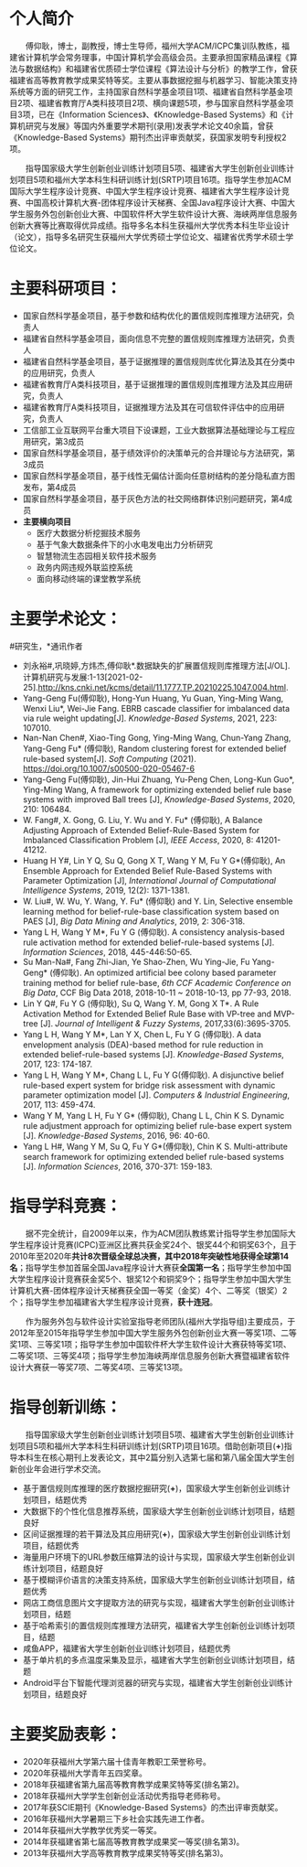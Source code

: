 # 个人简介 

　　傅仰耿，博士，副教授，博士生导师，福州大学ACM/ICPC集训队教练，福建省计算机学会常务理事，中国计算机学会高级会员。主要承担国家精品课程《算法与数据结构》和福建省优质硕士学位课程《算法设计与分析》的教学工作，曾获福建省高等教育教学成果奖特等奖。主要从事数据挖掘与机器学习、智能决策支持系统等方面的研究工作，主持国家自然科学基金项目1项、福建省自然科学基金项目2项、福建省教育厅A类科技项目2项、横向课题5项，参与国家自然科学基金项目3项，已在《Information Sciences》、《Knowledge-Based Systems》和《计算机研究与发展》等国内外重要学术期刊(录用)发表学术论文40余篇，曾获《Knowledge-Based Systems》期刊杰出评审贡献奖，获国家发明专利授权2项。

　　指导国家级大学生创新创业训练计划项目5项、福建省大学生创新创业训练计划项目5项和福州大学本科生科研训练计划(SRTP)项目16项。指导学生参加ACM国际大学生程序设计竞赛、中国大学生程序设计竞赛、福建省大学生程序设计竞赛、中国高校计算机大赛-团体程序设计天梯赛、全国Java程序设计大赛、中国大学生服务外包创新创业大赛、中国软件杯大学生软件设计大赛、海峡两岸信息服务创新大赛等比赛取得优异成绩。指导多名本科生获福州大学优秀本科生毕业设计（论文），指导多名研究生获福州大学优秀硕士学位论文、福建省优秀学术硕士学位论文。

# 主要科研项目：

- 国家自然科学基金项目，基于参数和结构优化的置信规则库推理方法研究，负责人
- 福建省自然科学基金项目，面向信息不完整的置信规则库推理方法研究，负责人
- 福建省自然科学基金项目，基于证据推理的置信规则库优化算法及其在分类中的应用研究，负责人
- 福建省教育厅A类科技项目，基于证据推理的置信规则库推理方法及其应用研究，负责人
- 福建省教育厅A类科技项目，证据推理方法及其在可信软件评估中的应用研究，负责人
- 工信部工业互联网平台重大项目下设课题，工业大数据算法基础理论与工程应用研究，第3成员
- 国家自然科学基金项目，基于绩效评价的决策单元的合并理论与方法研究，第3成员
- 国家自然科学基金项目，基于线性无偏估计面向任意树结构的差分隐私直方图发布，第4成员
- 国家自然科学基金项目，基于灰色方法的社交网络群体识别问题研究，第4成员
- **主要横向项目**
  - 医疗大数据分析挖掘技术服务
  - 基于气象大数据条件下的小水电发电出力分析研究
  - 智慧物流生态园相关软件技术服务
  - 政务内网违规外联监控系统
  - 面向移动终端的课堂教学系统

# 主要学术论文：

#研究生，*通讯作者

-  刘永裕#,巩晓婷,方炜杰,傅仰耿*.数据缺失的扩展置信规则库推理方法[J/OL].计算机研究与发展:1-13[2021-02-25].http://kns.cnki.net/kcms/detail/11.1777.TP.20210225.1047.004.html.
-  Yang-Geng Fu(傅仰耿), Hong-Yun Huang, Yu Guan, Ying-Ming Wang, Wenxi Liu*, Wei-Jie Fang. EBRB cascade classifier for imbalanced data via rule weight updating[J]. *Knowledge-Based Systems*, 2021, 223: 107010.
-  Nan-Nan Chen#, Xiao-Ting Gong, Ying-Ming Wang, Chun-Yang Zhang, Yang-Geng Fu* (傅仰耿), Random clustering forest for extended belief rule-based system[J]. *Soft Computing*  (2021). https://doi.org/10.1007/s00500-020-05467-6
-  Yang-Geng Fu(傅仰耿), Jin-Hui Zhuang, Yu-Peng Chen, Long-Kun Guo*,  Ying-Ming Wang, A framework for optimizing extended belief rule base systems with improved Ball trees [J], *Knowledge-Based Systems*, 2020, 210: 106484.
-  W. Fang#, X. Gong, G. Liu, Y. Wu and Y. Fu* (傅仰耿), A Balance Adjusting Approach of Extended Belief-Rule-Based System for Imbalanced Classification Problem [J], *IEEE Access*, 2020, 8: 41201-41212. 
-  Huang H Y#, Lin Y Q, Su Q, Gong X T, Wang Y M, Fu Y G*(傅仰耿), An Ensemble Approach for Extended Belief Rule-Based Systems with Parameter Optimization [J], *International Journal of Computational Intelligence Systems*, 2019, 12(2): 1371-1381.
-  W. Liu#, W. Wu, Y. Wang, Y. Fu* (傅仰耿) and Y. Lin, Selective ensemble learning method for belief-rule-base classification system based on PAES [J], *Big Data Mining and Analytics*, 2019, 2: 306-318.
-  Yang L H, Wang Y M*, Fu Y G (傅仰耿). A consistency analysis-based rule activation method for extended belief-rule-based systems [J]. *Information Sciences*, 2018, 445-446:50-65.
-  Su Man-Na#, Fang Zhi-Jian, Ye Shao-Zhen, Wu Ying-Jie, Fu Yang-Geng* (傅仰耿). An optimized artificial bee colony based parameter training method for belief rule-base, *6th CCF Academic Conference on Big Data*, CCF Big Data 2018, 2018-10-11 ~ 2018-10-13, pp 77-93, 2018. 
-  Lin Y Q#, Fu Y G (傅仰耿), Su Q, Wang Y. M, Gong X T*. A Rule Activation Method for Extended Belief Rule Base with VP-tree and MVP-tree [J]. *Journal of Intelligent & Fuzzy Systems*, 2017,33(6):3695-3705.
-  Yang L H, Wang Y M*, Lan Y X, Chen L, Fu Y G (傅仰耿). A data envelopment analysis (DEA)-based method for rule reduction in extended belief-rule-based systems [J]. *Knowledge-Based Systems*, 2017, 123: 174-187.
-  Yang L H, Wang Y M*, Chang L L, Fu Y G(傅仰耿). A disjunctive belief rule-based expert system for bridge risk assessment with dynamic parameter optimization model [J]. *Computers & Industrial Engineering*, 2017, 113: 459-474.
-  Wang Y M, Yang L H, Fu Y G* (傅仰耿), Chang L L, Chin K S. Dynamic rule adjustment approach for optimizing belief rule-base expert system [J]. *Knowledge-Based Systems*, 2016, 96: 40-60.
-  Yang L H#, Wang Y M, Su Q, Fu Y G*(傅仰耿), Chin K S. Multi-attribute search framework for optimizing  extended belief rule-based systems [J]. *Information Sciences*, 2016, 370-371: 159-183.

# 指导学科竞赛：

　　据不完全统计，自2009年以来，作为ACM团队教练累计指导学生参加国际大学生程序设计竞赛(ICPC)亚洲区比赛共获金奖24个、银奖44个和铜奖63个，且于2010年至2020年**共计8次晋级全球总决赛，其中2018年突破性地获得全球第14名**；指导学生参加首届全国Java程序设计大赛获**全国第一名**；指导学生参加中国大学生程序设计竞赛获金奖5个、银奖12个和铜奖9个；指导学生参加中国大学生计算机大赛-团体程序设计天梯赛获全国一等奖（金奖）4个、二等奖（银奖）2个；指导学生参加福建省大学生程序设计竞赛，**获十连冠**。

　　作为服务外包与软件设计实验室指导老师团队(福州大学指导组)主要成员，于2012年至2015年指导学生参加中国大学生服务外包创新创业大赛一等奖1项、二等奖1项、三等奖1项；指导学生参加中国软件杯大学生软件设计大赛获特等奖1项、二等奖1项、三等奖4项；指导学生参加海峡两岸信息服务创新大赛暨福建省软件设计大赛获一等奖7项、二等奖4项、三等奖13项。

# 指导创新训练：

　　指导国家级大学生创新创业训练计划项目5项、福建省大学生创新创业训练计划项目5项和福州大学本科生科研训练计划(SRTP)项目16项。借助创新项目(**+**)指导本科生在核心期刊上发表论文，其中2篇分别入选第七届和第八届全国大学生创新创业年会进行学术交流。

- 基于置信规则库推理的医疗数据挖掘研究(**+**)，国家级大学生创新创业训练计划项目，结题优秀
- 大数据下的个性化信息推荐系统，国家级大学生创新创业训练计划项目，结题良好
- 区间证据推理的若干算法及其应用研究(**+**)，国家级大学生创新创业训练计划项目，结题优秀
- 海量用户环境下的URL参数压缩算法的设计与实现，国家级大学生创新创业训练计划项目，结题良好
- 基于模糊评价语言的决策支持系统，国家级大学生创新创业训练计划项目，结题优秀
- 网店工商信息图片文字提取方法的研究与实现，福建省大学生创新创业训练计划项目，结题
- 基于哈希索引的置信规则库推理方法研究，福建省大学生创新创业训练计划项目，结题
- 咸鱼APP，福建省大学生创新创业训练计划项目，结题优秀
- 基于单片机的多点温度采集及显示，福建省大学生创新创业训练计划项目，结题
- Android平台下智能代理浏览器的研究与实现，福建省大学生创新创业训练计划项目，结题良好

# 主要奖励表彰：

- 2020年获福州大学第六届十佳青年教职工荣誉称号。
- 2020年获福州大学青年五四奖章。
- 2018年获福建省第九届高等教育教学成果奖特等奖(排名第2)。
- 2018年获福州大学学生创新创业活动优秀指导老师称号。
- 2017年获SCIE期刊《Knowledge-Based Systems》的杰出评审贡献奖。
- 2016年获福州大学暑期三下乡社会实践先进工作者。
- 2014年获福州大学教学优秀奖一等奖。
- 2014年获福建省第七届高等教育教学成果奖一等奖(排名第3)。
- 2013年获福州大学高等教育教学成果奖特等奖(排名第3)。